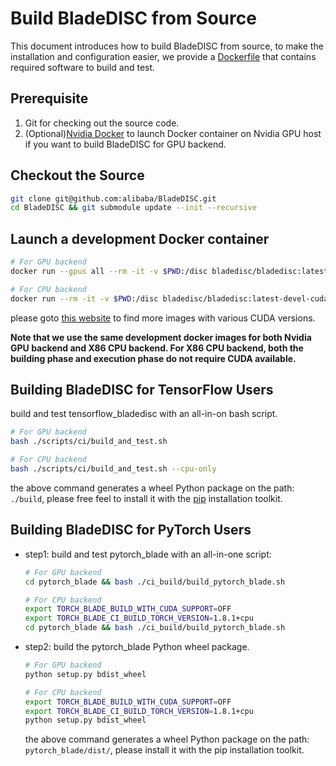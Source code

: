 # Build BladeDISC from Source

This document introduces how to build BladeDISC from source,
to make the installation and configuration easier, we provide a
[Dockerfile](/docker/dev/Dockerfile) that contains required software
to build and test.

## Prerequisite

1. Git for checking out the source code.
1. (Optional)[Nvidia Docker](https://docs.nvidia.com/datacenter/cloud-native/container-toolkit/install-guide.html)
to launch Docker container on Nvidia GPU host if you want to build BladeDISC for GPU backend.

## Checkout the Source

``` bash
git clone git@github.com:alibaba/BladeDISC.git
cd BladeDISC && git submodule update --init --recursive
```

## Launch a development Docker container
``` bash
# For GPU backend
docker run --gpus all --rm -it -v $PWD:/disc bladedisc/bladedisc:latest-devel-cuda11.0 bash

# For CPU backend
docker run --rm -it -v $PWD:/disc bladedisc/bladedisc:latest-devel-cuda11.0 bash
```

please goto [this website](https://hub.docker.com/r/bladedisc/bladedisc/tags?page=1&name=devel) to find more images with various CUDA versions.

**Note that we use the same development docker images for both Nvidia GPU backend and X86 CPU backend. For X86 CPU backend, both the building phase and execution phase do not require CUDA available.**

## Building BladeDISC for TensorFlow Users

build and test tensorflow_bladedisc with an all-in-on bash script.

``` bash
# For GPU backend
bash ./scripts/ci/build_and_test.sh

# For CPU backend
bash ./scripts/ci/build_and_test.sh --cpu-only
```

the above command generates a wheel Python package on the path: `./build`,
please free feel to install it with the [pip](https://pip.pypa.io/en/stable/installation/)
installation toolkit.

## Building BladeDISC for PyTorch Users

- step1: build and test pytorch_blade with an all-in-one script:

    ``` bash
    # For GPU backend
    cd pytorch_blade && bash ./ci_build/build_pytorch_blade.sh

    # For CPU backend
    export TORCH_BLADE_BUILD_WITH_CUDA_SUPPORT=OFF
    export TORCH_BLADE_CI_BUILD_TORCH_VERSION=1.8.1+cpu
    cd pytorch_blade && bash ./ci_build/build_pytorch_blade.sh
    ```

- step2: build the pytorch_blade Python wheel package.

    ``` bash
    # For GPU backend
    python setup.py bdist_wheel

    # For CPU backend
    export TORCH_BLADE_BUILD_WITH_CUDA_SUPPORT=OFF
    export TORCH_BLADE_CI_BUILD_TORCH_VERSION=1.8.1+cpu
    python setup.py bdist_wheel
    ```

    the above command generates a wheel Python package on the path: `pytorch_blade/dist/`,
    please install it with the pip installation toolkit.
